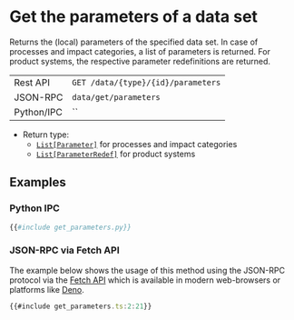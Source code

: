 # Get the parameters of a data set

Returns the (local) parameters of the specified data set. In case of processes
and impact categories, a list of parameters is returned. For product systems,
the respective parameter redefinitions are returned.

|              |                          |
|--------------|--------------------------|
| Rest API     | `GET /data/{type}/{id}/parameters` |
| JSON-RPC     | `data/get/parameters`    |
| Python/IPC   | `` |

* Return type:
  * [`List[Parameter]`](https://greendelta.github.io/olca-schema/classes/Parameter.html)
    for processes and impact categories
  * [`List[ParameterRedef]`](https://greendelta.github.io/olca-schema/classes/ParameterRedef.html)
    for product systems


## Examples

### Python IPC

```py
{{#include get_parameters.py}}
```

### JSON-RPC via Fetch API

The example below shows the usage of this method using the JSON-RPC protocol via
the [Fetch API](https://developer.mozilla.org/en-US/docs/Web/API/Fetch_API)
which is available in modern web-browsers or platforms like
[Deno](https://deno.land/).

```ts
{{#include get_parameters.ts:2:21}}
```
